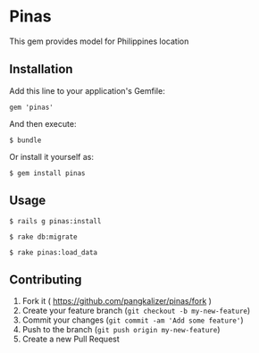 # Pinas

This gem provides model for Philippines location

## Installation

Add this line to your application's Gemfile:

    gem 'pinas'

And then execute:

    $ bundle

Or install it yourself as:

    $ gem install pinas

## Usage

    $ rails g pinas:install

    $ rake db:migrate

    $ rake pinas:load_data


## Contributing

1. Fork it ( https://github.com/pangkalizer/pinas/fork )
2. Create your feature branch (`git checkout -b my-new-feature`)
3. Commit your changes (`git commit -am 'Add some feature'`)
4. Push to the branch (`git push origin my-new-feature`)
5. Create a new Pull Request
